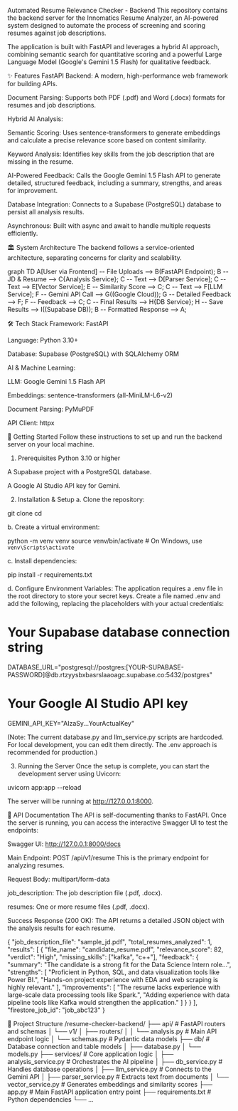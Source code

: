Automated Resume Relevance Checker - Backend
This repository contains the backend server for the Innomatics Resume Analyzer, an AI-powered system designed to automate the process of screening and scoring resumes against job descriptions.

The application is built with FastAPI and leverages a hybrid AI approach, combining semantic search for quantitative scoring and a powerful Large Language Model (Google's Gemini 1.5 Flash) for qualitative feedback.

✨ Features
FastAPI Backend: A modern, high-performance web framework for building APIs.

Document Parsing: Supports both PDF (.pdf) and Word (.docx) formats for resumes and job descriptions.

Hybrid AI Analysis:

Semantic Scoring: Uses sentence-transformers to generate embeddings and calculate a precise relevance score based on content similarity.

Keyword Analysis: Identifies key skills from the job description that are missing in the resume.

AI-Powered Feedback: Calls the Google Gemini 1.5 Flash API to generate detailed, structured feedback, including a summary, strengths, and areas for improvement.

Database Integration: Connects to a Supabase (PostgreSQL) database to persist all analysis results.

Asynchronous: Built with async and await to handle multiple requests efficiently.

🏛️ System Architecture
The backend follows a service-oriented architecture, separating concerns for clarity and scalability.

graph TD
    A[User via Frontend] -- File Uploads --> B(FastAPI Endpoint);
    B -- JD & Resume --> C{Analysis Service};
    C -- Text --> D[Parser Service];
    C -- Text --> E[Vector Service];
    E -- Similarity Score --> C;
    C -- Text --> F[LLM Service];
    F -- Gemini API Call --> G((Google Cloud));
    G -- Detailed Feedback --> F;
    F -- Feedback --> C;
    C -- Final Results --> H{DB Service};
    H -- Save Results --> I((Supabase DB));
    B -- Formatted Response --> A;

🛠️ Tech Stack
Framework: FastAPI

Language: Python 3.10+

Database: Supabase (PostgreSQL) with SQLAlchemy ORM

AI & Machine Learning:

LLM: Google Gemini 1.5 Flash API

Embeddings: sentence-transformers (all-MiniLM-L6-v2)

Document Parsing: PyMuPDF

API Client: httpx

🚀 Getting Started
Follow these instructions to set up and run the backend server on your local machine.

1. Prerequisites
Python 3.10 or higher

A Supabase project with a PostgreSQL database.

A Google AI Studio API key for Gemini.

2. Installation & Setup
a. Clone the repository:

git clone <your-repository-url>
cd <repository-folder>

b. Create a virtual environment:

python -m venv venv
source venv/bin/activate  # On Windows, use `venv\Scripts\activate`

c. Install dependencies:

pip install -r requirements.txt

d. Configure Environment Variables:
The application requires a .env file in the root directory to store your secret keys. Create a file named .env and add the following, replacing the placeholders with your actual credentials:

# Your Supabase database connection string
DATABASE_URL="postgresql://postgres:[YOUR-SUPABASE-PASSWORD]@db.rtzyysbxbasrslaaoagc.supabase.co:5432/postgres"

# Your Google AI Studio API key
GEMINI_API_KEY="AIzaSy...YourActualKey"

(Note: The current database.py and llm_service.py scripts are hardcoded. For local development, you can edit them directly. The .env approach is recommended for production.)

3. Running the Server
Once the setup is complete, you can start the development server using Uvicorn:

uvicorn app:app --reload

The server will be running at http://127.0.0.1:8000.

📖 API Documentation
The API is self-documenting thanks to FastAPI. Once the server is running, you can access the interactive Swagger UI to test the endpoints:

Swagger UI: http://127.0.0.1:8000/docs

Main Endpoint: POST /api/v1/resume
This is the primary endpoint for analyzing resumes.

Request Body: multipart/form-data

job_description: The job description file (.pdf, .docx).

resumes: One or more resume files (.pdf, .docx).

Success Response (200 OK):
The API returns a detailed JSON object with the analysis results for each resume.

{
  "job_description_file": "sample_jd.pdf",
  "total_resumes_analyzed": 1,
  "results": [
    {
      "file_name": "candidate_resume.pdf",
      "relevance_score": 82,
      "verdict": "High",
      "missing_skills": ["kafka", "c++"],
      "feedback": {
        "summary": "The candidate is a strong fit for the Data Science Intern role...",
        "strengths": [
          "Proficient in Python, SQL, and data visualization tools like Power BI.",
          "Hands-on project experience with EDA and web scraping is highly relevant."
        ],
        "improvements": [
          "The resume lacks experience with large-scale data processing tools like Spark.",
          "Adding experience with data pipeline tools like Kafka would strengthen the application."
        ]
      }
    }
  ],
  "firestore_job_id": "job_abc123"
}

📁 Project Structure
/resume-checker-backend/
├── api/                  # FastAPI routers and schemas
│   └── v1/
│       ├── routers/
│       │   └── analysis.py   # Main API endpoint logic
│       └── schemas.py      # Pydantic data models
├── db/                     # Database connection and table models
│   ├── database.py
│   └── models.py
├── services/               # Core application logic
│   ├── analysis_service.py # Orchestrates the AI pipeline
│   ├── db_service.py       # Handles database operations
│   ├── llm_service.py      # Connects to the Gemini API
│   ├── parser_service.py   # Extracts text from documents
│   └── vector_service.py   # Generates embeddings and similarity scores
├── app.py                  # Main FastAPI application entry point
├── requirements.txt      # Python dependencies
└── ...
